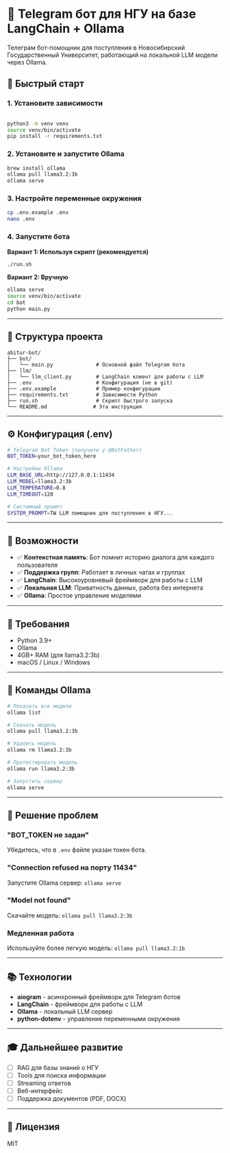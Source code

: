 # 🤖 Telegram бот для НГУ на базе LangChain + Ollama

Телеграм бот-помощник для поступления в Новосибирский Государственный Университет, работающий на локальной LLM модели через Ollama.

## 🚀 Быстрый старт

### 1. Установите зависимости

```bash

python3 -m venv venv
source venv/bin/activate
pip install -r requirements.txt
```

### 2. Установите и запустите Ollama

```bash
brew install ollama
ollama pull llama3.2:3b
ollama serve
```

### 3. Настройте переменные окружения

```bash
cp .env.example .env
nano .env
```

### 4. Запустите бота

**Вариант 1: Используя скрипт (рекомендуется)**
```bash
./run.sh
```

**Вариант 2: Вручную**
```bash
ollama serve
source venv/bin/activate
cd bot
python main.py
```

---

## 📁 Структура проекта

```
abitur-bot/
├── bot/
│   └── main.py              # Основной файл Telegram бота
├── llm/
│   └── llm_client.py        # LangChain клиент для работы с LLM
├── .env                     # Конфигурация (не в git)
├── .env.example             # Пример конфигурации
├── requirements.txt         # Зависимости Python
├── run.sh                   # Скрипт быстрого запуска
└── README.md               # Эта инструкция
```

---

## ⚙️ Конфигурация (.env)

```bash
# Telegram Bot Token (получите у @BotFather)
BOT_TOKEN=your_bot_token_here

# Настройки Ollama
LLM_BASE_URL=http://127.0.0.1:11434
LLM_MODEL=llama3.2:3b
LLM_TEMPERATURE=0.8
LLM_TIMEOUT=120

# Системный промпт
SYSTEM_PROMPT=ТЫ LLM помощник для поступления в НГУ...
```

---

## 🎯 Возможности

- ✅ **Контекстная память**: Бот помнит историю диалога для каждого пользователя
- ✅ **Поддержка групп**: Работает в личных чатах и группах
- ✅ **LangChain**: Высокоуровневый фреймворк для работы с LLM
- ✅ **Локальная LLM**: Приватность данных, работа без интернета
- ✅ **Ollama**: Простое управление моделями

---

## 🔧 Требования

- Python 3.9+
- Ollama
- 4GB+ RAM (для llama3.2:3b)
- macOS / Linux / Windows

---

## 📝 Команды Ollama

```bash
# Показать все модели
ollama list

# Скачать модель
ollama pull llama3.2:3b

# Удалить модель
ollama rm llama3.2:3b

# Протестировать модель
ollama run llama3.2:3b

# Запустить сервер
ollama serve
```

---

## 🐛 Решение проблем

### "BOT_TOKEN не задан"
Убедитесь, что в `.env` файле указан токен бота.

### "Connection refused на порту 11434"
Запустите Ollama сервер: `ollama serve`

### "Model not found"
Скачайте модель: `ollama pull llama3.2:3b`

### Медленная работа
Используйте более легкую модель: `ollama pull llama3.2:1b`

---

## 📚 Технологии

- **aiogram** - асинхронный фреймворк для Telegram ботов
- **LangChain** - фреймворк для работы с LLM
- **Ollama** - локальный LLM сервер
- **python-dotenv** - управление переменными окружения

---

## 🎓 Дальнейшее развитие

- [ ] RAG для базы знаний о НГУ
- [ ] Tools для поиска информации
- [ ] Streaming ответов
- [ ] Веб-интерфейс
- [ ] Поддержка документов (PDF, DOCX)

---

## 📄 Лицензия

MIT
